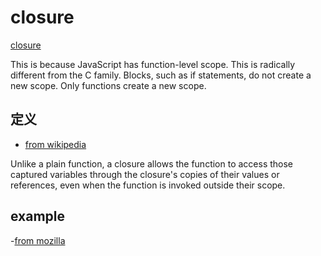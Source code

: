 # closure

[closure](http://www.adequatelygood.com/JavaScript-Scoping-and-Hoisting.html)

This is because JavaScript has function-level scope. This is radically different from the C family. Blocks, such as if statements, do not create a new scope. Only functions create a new scope.

## 定义

- [from wikipedia](<https://en.wikipedia.org/wiki/Closure_(computer_programming)>)

Unlike a plain function, a closure allows the function to access those captured variables through the closure's copies of their values or references, even when the function is invoked outside their scope.

## example

-[from mozilla](https://developer.mozilla.org/en-US/docs/Web/JavaScript/Closures)
